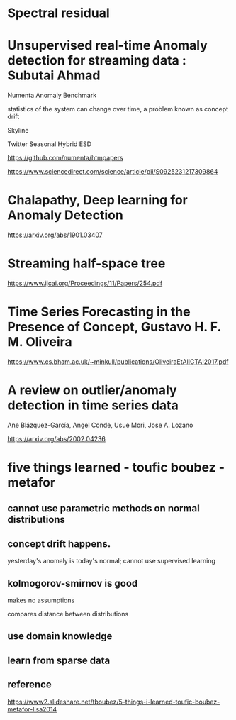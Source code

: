 
# Spectral residual

# Unsupervised real-time Anomaly detection for streaming data : Subutai Ahmad

Numenta Anomaly Benchmark 

statistics of the system can change over time, a problem known as concept drift 

Skyline

Twitter Seasonal Hybrid ESD

https://github.com/numenta/htmpapers

https://www.sciencedirect.com/science/article/pii/S0925231217309864

# Chalapathy, Deep learning for Anomaly Detection

https://arxiv.org/abs/1901.03407

# Streaming half-space tree

https://www.ijcai.org/Proceedings/11/Papers/254.pdf


# Time Series Forecasting in the Presence of Concept, Gustavo H. F. M. Oliveira

https://www.cs.bham.ac.uk/~minkull/publications/OliveiraEtAlICTAI2017.pdf

# A review on outlier/anomaly detection in time series data

Ane Blázquez-García, Angel Conde, Usue Mori, Jose A. Lozano

https://arxiv.org/abs/2002.04236

# five things learned - toufic boubez - metafor

## cannot use parametric methods on normal distributions 

## concept drift happens.  

yesterday's anomaly is today's normal; cannot use supervised learning

## kolmogorov-smirnov is good

makes no assumptions

compares distance between distributions

## use domain knowledge

## learn from sparse data

## reference

https://www2.slideshare.net/tboubez/5-things-i-learned-toufic-boubez-metafor-lisa2014



